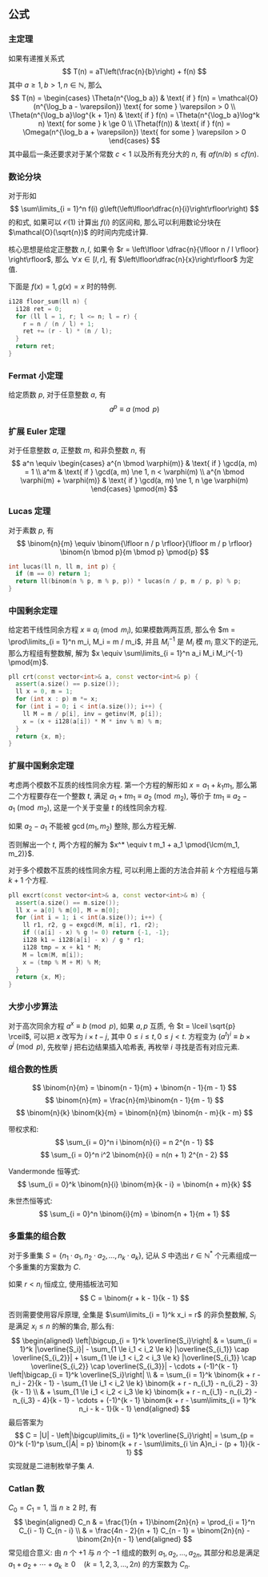## 公式

### 主定理

如果有递推关系式
$$
  T(n) = aT\left(\frac{n}{b}\right) + f(n)
$$
其中 $a \ge 1, b > 1, n \in \mathbb{N}$, 那么
$$
  T(n) = \begin{cases}
    \Theta(n^{\log_b a})              & \text{ if } f(n) = \mathcal{O}(n^{\log_b a - \varepsilon})
    \text{ for some } \varepsilon > 0                                                             \\
    \Theta(n^{\log_b a}\log^{k + 1}n) & \text{ if } f(n) = \Theta(n^{\log_b a}\log^k n)
    \text{ for some } k \ge 0                                                                     \\
    \Theta(f(n))                      & \text{ if } f(n) = \Omega(n^{\log_b a + \varepsilon})
    \text{ for some } \varepsilon > 0
  \end{cases}
$$
其中最后一条还要求对于某个常数 $c < 1$ 以及所有充分大的 $n$, 有 $a f(n / b) \le c f(n)$.

### 数论分块

对于形如
$$
  \sum\limits_{i = 1}^n f(i) g\left(\left\lfloor\dfrac{n}{i}\right\rfloor\right)
$$
的和式, 如果可以 $\mathcal{O}(1)$ 计算出 $f(i)$ 的区间和, 那么可以利用数论分块在
$\mathcal{O}(\sqrt{n})$ 的时间内完成计算.

核心思想是给定正整数 $n, l$, 如果令 $r = \left\lfloor \dfrac{n}{\lfloor n / l \rfloor}
\right\rfloor$, 那么 $\forall x \in [l, r]$, 有 $\left\lfloor\dfrac{n}{x}\right\rfloor$ 为定值.

下面是 $f(x) = 1, g(x) = x$ 时的特例.

```cpp
i128 floor_sum(ll n) {
  i128 ret = 0;
  for (ll l = 1, r; l <= n; l = r) {
    r = n / (n / l) + 1;
    ret += (r - l) * (n / l);
  }
  return ret;
}
```

### Fermat 小定理

给定质数 $p$, 对于任意整数 $a$, 有
$$
  a^p \equiv a \pmod{p}
$$

### 扩展 Euler 定理

对于任意整数 $a$, 正整数 $m$, 和非负整数 $n$, 有
$$
  a^n \equiv \begin{cases}
    a^{n \bmod \varphi(m)}              & \text{ if } \gcd(a, m) = 1 \\
    a^m                                 & \text{ if } \gcd(a, m) \ne 1, n < \varphi(m) \\
    a^{n \bmod \varphi(m) + \varphi(m)} & \text{ if } \gcd(a, m) \ne 1, n \ge \varphi(m)
  \end{cases} \pmod{m}
$$

### Lucas 定理

对于素数 $p$, 有
$$
  \binom{n}{m} \equiv \binom{\lfloor n / p \rfloor}{\lfloor m / p \rfloor}
  \binom{n \bmod p}{m \bmod p} \pmod{p}
$$

```cpp
int lucas(ll n, ll m, int p) {
  if (m == 0) return 1;
  return ll(binom(n % p, m % p, p)) * lucas(n / p, m / p, p) % p;
}
```

### 中国剩余定理

给定若干线性同余方程 $x \equiv a_i \pmod{m_i}$, 如果模数两两互质, 那么令
$m = \prod\limits_{i = 1}^n m_i, M_i = m / m_i$, 并且 $M_i^{-1}$ 是 $M_i$ 模 $m_i$ 意义下的逆元,
那么方程组有整数解, 解为 $x \equiv \sum\limits_{i = 1}^n a_i M_i M_i^{-1} \pmod{m}$.

```cpp
pll crt(const vector<int>& a, const vector<int>& p) {
  assert(a.size() == p.size());
  ll x = 0, m = 1;
  for (int x : p) m *= x;
  for (int i = 0; i < int(a.size()); i++) {
    ll M = m / p[i], inv = getinv(M, p[i]);
    x = (x + i128(a[i]) * M * inv % m) % m;
  }
  return {x, m};
}
```

### 扩展中国剩余定理

考虑两个模数不互质的线性同余方程. 第一个方程的解形如 $x = a_1 + k_1 m_1$,
那么第二个方程要存在一个整数 $t$, 满足 $a_1 + t m_1 \equiv a_2 \pmod{m_2}$,
等价于 $t m_1 \equiv a_2 - a_1 \pmod{m_2}$, 这是一个关于变量 $t$ 的线性同余方程.

如果 $a_2 - a_1$ 不能被 $\gcd(m_1, m_2)$ 整除, 那么方程无解.

否则解出一个 $t$, 两个方程的解为 $x^* \equiv t m_1 + a_1 \pmod{\lcm(m_1, m_2)}$.

对于多个模数不互质的线性同余方程, 可以利用上面的方法合并前 $k$ 个方程组与第 $k + 1$
个方程.

```cpp
pll excrt(const vector<int>& a, const vector<int>& m) {
  assert(a.size() == m.size());
  ll x = a[0] % m[0], M = m[0];
  for (int i = 1; i < int(a.size()); i++) {
    ll r1, r2, g = exgcd(M, m[i], r1, r2);
    if ((a[i] - x) % g != 0) return {-1, -1};
    i128 k1 = i128(a[i] - x) / g * r1;
    i128 tmp = x + k1 * M;
    M = lcm(M, m[i]);
    x = (tmp % M + M) % M;
  }
  return {x, M};
}
```

### 大步小步算法

对于高次同余方程 $a^x \equiv b \pmod{p}$, 如果 $a, p$ 互质, 令 $t = \lceil \sqrt{p} \rceil$,
可以把 $x$ 改写为 $i \times t - j$, 其中 $0 \le i \le t, 0 \le j < t$. 方程变为
$(a^t)^i \equiv b \times a^j \pmod{p}$, 先枚举 $j$ 把右边结果插入哈希表, 再枚举 $i$
寻找是否有对应元素.

### 组合数的性质

$$
  \binom{n}{m} = \binom{n - 1}{m} + \binom{n - 1}{m - 1}
$$
$$
  \binom{n}{m} = \frac{n}{m}\binom{n - 1}{m - 1}
$$
$$
  \binom{n}{k} \binom{k}{m} = \binom{n}{m} \binom{n - m}{k - m}
$$

带权求和:
$$
  \sum_{i = 0}^n i \binom{n}{i} = n 2^{n - 1}
$$
$$
  \sum_{i = 0}^n i^2 \binom{n}{i} = n(n + 1) 2^{n - 2}
$$

Vandermonde 恒等式:
$$
  \sum_{i = 0}^k \binom{n}{i} \binom{m}{k - i} = \binom{n + m}{k}
$$

朱世杰恒等式:
$$
  \sum_{i = 0}^n \binom{i}{m} = \binom{n + 1}{m + 1}
$$

### 多重集的组合数

对于多重集 $S = \{n_1 \cdot a_1, n_2 \cdot a_2, \ldots, n_k \cdot a_k\}$,
记从 $S$ 中选出 $r \in \mathbb{N}^*$ 个元素组成一个多重集的方案数为 $C$.

如果 $r < n_i$ 恒成立, 使用插板法可知
$$
  C = \binom{r + k - 1}{k - 1}
$$

否则需要使用容斥原理, 全集是 $\sum\limits_{i = 1}^k x_i = r$ 的非负整数解,
$S_i$ 是满足 $x_i \le n$ 的解的集合, 那么有:
$$
  \begin{aligned}
    \left|\bigcup_{i = 1}^k \overline{S_i}\right|
     & =
    \sum_{i = 1}^k |\overline{S_i}| - \sum_{1 \le i_1 < i_2 \le k} |\overline{S_{i_1}} \cap
    \overline{S_{i_2}}| + \sum_{1 \le i_1 < i_2 < i_3 \le k} |\overline{S_{i_1}} \cap
    \overline{S_{i_2}} \cap \overline{S_{i_3}}| - \cdots + (-1)^{k - 1}
    \left|\bigcap_{i = 1}^k \overline{S_i}\right|                                     \\
     & = \sum_{i = 1}^k \binom{k + r - n_i - 2}{k - 1} - \sum_{1 \le i_1 < i_2 \le k}
    \binom{k + r - n_{i_1} - n_{i_2} - 3}{k - 1}                                      \\
     & + \sum_{1 \le i_1 < i_2 < i_3 \le k}
    \binom{k + r - n_{i_1} - n_{i_2} - n_{i_3} - 4}{k - 1} - \cdots + (-1)^{k - 1}
    \binom{k + r - \sum\limits_{i = 1}^k n_i - k - 1}{k - 1}
  \end{aligned}
$$
最后答案为
$$
  C = |U| - \left|\bigcup\limits_{i = 1}^k \overline{S_i}\right| =
  \sum_{p = 0}^k (-1)^p \sum_{|A| = p} \binom{k + r - \sum\limits_{i \in A}n_i - (p + 1)}{k - 1}
$$
实现就是二进制枚举子集 $A$.

### Catlan 数

$C_0 = C_1 = 1$, 当 $n \ge 2$ 时, 有
$$
  \begin{aligned}
    C_n & = \frac{1}{n + 1}\binom{2n}{n}
          = \prod_{i = 1}^n C_{i - 1} C_{n - i} \\
        & = \frac{4n - 2}{n + 1} C_{n - 1}
          = \binom{2n}{n} - \binom{2n}{n - 1}
  \end{aligned}
$$
常见组合意义: 由 $n$ 个 $+1$ 与 $n$ 个 $-1$ 组成的数列 $a_1, a_2, \ldots, a_{2n}$, 其部分和总是满足
$a_1 + a_2 + \cdots + a_k \ge 0 \quad (k = 1, 2, 3, \ldots, 2n)$ 的方案数为 $C_n$.
